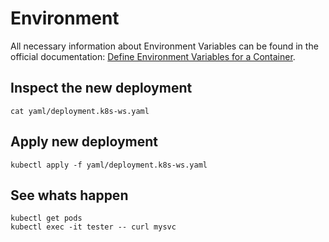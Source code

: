 # Environment 

All necessary information about Environment Variables can be found in the official documentation: [Define Environment Variables for a Container](https://kubernetes.io/docs/tasks/inject-data-application/define-environment-variable-container/). 


## Inspect the new deployment

```
cat yaml/deployment.k8s-ws.yaml
```

## Apply new deployment

```
kubectl apply -f yaml/deployment.k8s-ws.yaml
```

## See whats happen

```
kubectl get pods
kubectl exec -it tester -- curl mysvc
```

